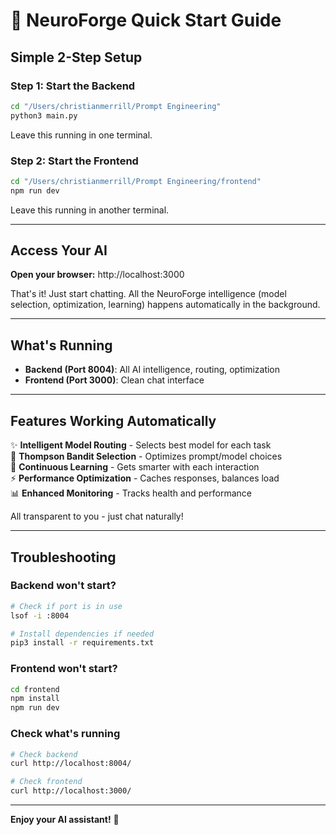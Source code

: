 # 🚀 NeuroForge Quick Start Guide

## Simple 2-Step Setup

### Step 1: Start the Backend
```bash
cd "/Users/christianmerrill/Prompt Engineering"
python3 main.py
```

Leave this running in one terminal.

### Step 2: Start the Frontend
```bash
cd "/Users/christianmerrill/Prompt Engineering/frontend"
npm run dev
```

Leave this running in another terminal.

---

## Access Your AI

**Open your browser:** http://localhost:3000

That's it! Just start chatting. All the NeuroForge intelligence (model selection, optimization, learning) happens automatically in the background.

---

## What's Running

- **Backend (Port 8004)**: All AI intelligence, routing, optimization
- **Frontend (Port 3000)**: Clean chat interface

---

## Features Working Automatically

✨ **Intelligent Model Routing** - Selects best model for each task  
🧠 **Thompson Bandit Selection** - Optimizes prompt/model choices  
🔄 **Continuous Learning** - Gets smarter with each interaction  
⚡ **Performance Optimization** - Caches responses, balances load  
📊 **Enhanced Monitoring** - Tracks health and performance  

All transparent to you - just chat naturally!

---

## Troubleshooting

### Backend won't start?
```bash
# Check if port is in use
lsof -i :8004

# Install dependencies if needed
pip3 install -r requirements.txt
```

### Frontend won't start?
```bash
cd frontend
npm install
npm run dev
```

### Check what's running
```bash
# Check backend
curl http://localhost:8004/

# Check frontend
curl http://localhost:3000/
```

---

**Enjoy your AI assistant!** 🎉

